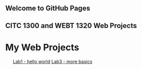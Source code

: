 ## Welcome to GitHub Pages
## CITC 1300 and WEBT 1320 Web Projects

<h1> My Web Projects </h1>
<ul>
<a href="https://cdboyd5.github.io/citc-1300/lab1/index.html">Lab1 - hello world</a>
<a href="https://cdboyd5.github.io/CITC-1300/lab3/index.html"> Lab3 - more basics </a>
</ul>
